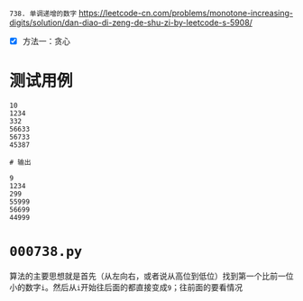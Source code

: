
`738. 单调递增的数字` https://leetcode-cn.com/problems/monotone-increasing-digits/solution/dan-diao-di-zeng-de-shu-zi-by-leetcode-s-5908/
- [x] 方法一：贪心

# 测试用例

```
10
1234
332
56633
56733
45387
```
```
# 输出

9
1234
299
55999
56699
44999
```

# `000738.py`

算法的主要思想就是首先（从左向右，或者说从高位到低位）找到第一个比前一位小的数字`i`。然后从`i`开始往后面的都直接变成`9`；往前面的要看情况
